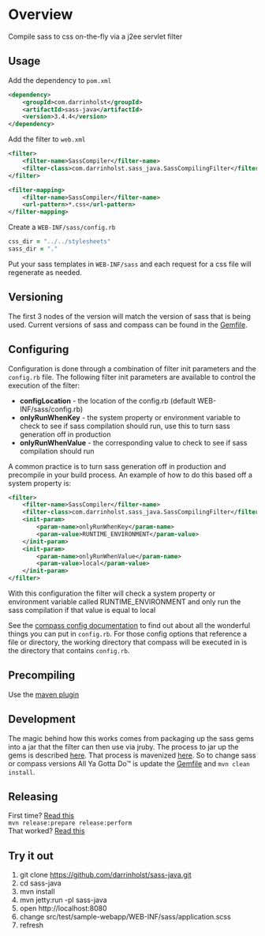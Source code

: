 # Overview
Compile sass to css on-the-fly via a j2ee servlet filter

## Usage

Add the dependency to `pom.xml`

```xml
<dependency>
    <groupId>com.darrinholst</groupId>
    <artifactId>sass-java</artifactId>
    <version>3.4.4</version>
</dependency>
```

Add the filter to `web.xml`

```xml
<filter>
    <filter-name>SassCompiler</filter-name>
    <filter-class>com.darrinholst.sass_java.SassCompilingFilter</filter-class>
</filter>

<filter-mapping>
    <filter-name>SassCompiler</filter-name>
    <url-pattern>*.css</url-pattern>
</filter-mapping>
```

Create a `WEB-INF/sass/config.rb`

```ruby
css_dir = "../../stylesheets"
sass_dir = "."
```
    
Put your sass templates in `WEB-INF/sass` and each request for a css
file will regenerate as needed.

## Versioning
The first 3 nodes of the version will match the version of sass that is being used. Current versions of sass and compass can be found in the [Gemfile](https://github.com/darrinholst/sass-java/blob/master/sass-java-gems/Gemfile).

## Configuring
Configuration is done through a combination of filter init parameters and the `config.rb` file. The following filter init parameters are available to control the execution of the filter:

* **configLocation** - the location of the config.rb (default WEB-INF/sass/config.rb)
* **onlyRunWhenKey** - the system property or environment variable to check to see if sass compilation should run, use this to turn sass generation off in production
* **onlyRunWhenValue** - the corresponding value to check to see if sass compilation should run

A common practice is to turn sass generation off in production and precompile in your build process. An example of how to do this based off a system property is:

```xml
<filter>
    <filter-name>SassCompiler</filter-name>
    <filter-class>com.darrinholst.sass_java.SassCompilingFilter</filter-class>
    <init-param>
        <param-name>onlyRunWhenKey</param-name>
        <param-value>RUNTIME_ENVIRONMENT</param-value>
    </init-param>
    <init-param>
        <param-name>onlyRunWhenValue</param-name>
        <param-value>local</param-value>
    </init-param>
</filter>
```

With this configuration the filter will check a system property or environment variable called RUNTIME_ENVIRONMENT and only run the sass compilation if that value is equal to local

See the [compass config documentation](http://compass-style.org/help/documentation/configuration-reference/) to find out about all the wonderful things you can put in `config.rb`. For those config options that reference a file or directory, the working directory that compass will be executed in is the directory that contains `config.rb`.

## Precompiling
Use the [maven plugin](https://github.com/darrinholst/sass-java/blob/master/sass-java-maven/README.md)

## Development
The magic behind how this works comes from packaging up the sass gems into a jar that the filter can then use via jruby. The process to jar up the gems is described [here](http://blog.nicksieger.com/articles/2009/01/10/jruby-1-1-6-gems-in-a-jar/). That process is mavenized [here](https://github.com/darrinholst/sass-java/blob/master/sass-java-gems/pom.xml#L34). So to change sass or compass versions All Ya Gotta Do™ is update the [Gemfile](https://github.com/darrinholst/sass-java/blob/master/sass-java-gems/Gemfile) and `mvn clean install`.

## Releasing
First time? [Read this](http://central.sonatype.org/pages/working-with-pgp-signatures.html)  
`mvn release:prepare release:perform`  
That worked? [Read this](http://central.sonatype.org/pages/releasing-the-deployment.html)  

## Try it out
1. git clone https://github.com/darrinholst/sass-java.git
2. cd sass-java
3. mvn install
4. mvn jetty:run -pl sass-java
5. open http://localhost:8080
6. change src/test/sample-webapp/WEB-INF/sass/application.scss
7. refresh
